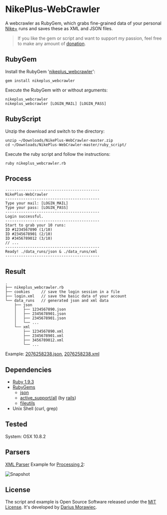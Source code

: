 # NikePlus-WebCrawler

A webcrawler as RubyGem, which grabs fine-grained data of your personal [Nike+](http://nikeplus.nike.com/plus/) runs and saves these as XML and JSON files.

> If you like the gem or script and want to support my passion, feel free to make any amount of [donation](https://www.paypal.com/cgi-bin/webscr?cmd=_s-xclick&hosted_button_id=R38NLZUATHUJ6).

## RubyGem

Install the RubyGem '[nikeplus_webcrawler](https://rubygems.org/gems/nikeplus_webcrawler)':

```
gem install nikeplus_webcrawler
``` 

Execute the RubyGem with or without arguments:

```
nikeplus_webcrawler
nikeplus_webcrawler [LOGIN_MAIL] [LOGIN_PASS]
``` 

## RubyScript

Unzip the download and switch to the directory:

```
unzip ~/Downloads/NikePlus-WebCrawler-master.zip
cd ~/Downloads/NikePlus-WebCrawler-master/ruby_script/
``` 

Execute the ruby script and follow the instructions:

```
ruby nikeplus_webcrawler.rb
``` 

## Process

```
------------------------------------------
NikePlus-WebCrawler
------------------------------------------
Type your mail: [LOGIN_MAIL]
Type your pass: [LOGIN_PASS]
------------------------------------------
Login successful.
------------------------------------------
Start to grab your 10 runs:
ID #1234567890 (1/10)
ID #2345678901 (2/10)
ID #3456789012 (3/10)
// ...
------------------------------------------
Ready! ./data_runs/json & ./data_runs/xml
------------------------------------------
```

## Result

```
.
├── nikeplus_webcrawler.rb
├── cookies     // save the login session in a file
├── login.xml   // save the basic data of your account
└── data_runs   // generated json and xml data
    ├── json
    │   ├── 1234567890.json
    │   ├── 2345678901.json
    │   ├── 2345678901.json
    │   └── ...
    └── xml
        ├── 1234567890.xml
        ├── 2345678901.xml
        ├── 3456789012.xml
        └── ...
```

Example: [2076258238.json](https://github.com/voidplus/nikeplus-webcrawler/blob/master/ruby_script/data_runs/json/2076258238.json), [2076258238.xml](https://github.com/voidplus/nikeplus-webcrawler/blob/master/ruby_script/data_runs/xml/2076258238.xml)

## Dependencies

* [Ruby 1.9.3](http://www.ruby-lang.org/)
* [RubyGems](http://rubygems.org/)
	* [json](https://rubygems.org/gems/json)
	* [active_support/all](https://rubygems.org/gems/active_support) (by [rails](http://rubyonrails.org/))
	* [fileutils](https://rubygems.org/gems/fileutils)
* Unix Shell (curl, grep)

## Tested

System: OSX 10.8.2

## Parsers

[XML Parser](https://github.com/voidplus/NikePlus-WebCrawler/tree/master/examples_of_parsers/processing_2_sketch/NikeRunParser) Example for [Processing 2](http://processing.org/):

![Snapshot](https://raw.github.com/voidplus/NikePlus-WebCrawler/master/examples_of_parsers/processing_2_sketch/NikeRunParser/snapshot.png)

## License

The script and example is Open Source Software released under the [MIT License](https://raw.github.com/voidplus/NikePlus-WebCrawler/master/MIT-LICENSE.txt). It's developed by [Darius Morawiec](http://voidplus.de).